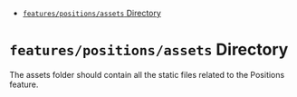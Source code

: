 <!-- START doctoc generated TOC please keep comment here to allow auto update -->
<!-- DON'T EDIT THIS SECTION, INSTEAD RE-RUN doctoc TO UPDATE -->

- [`features/positions/assets` Directory](#featurespositionsassets-directory)

<!-- END doctoc generated TOC please keep comment here to allow auto update -->

# `features/positions/assets` Directory

The assets folder should contain all the static files related to the Positions feature.
